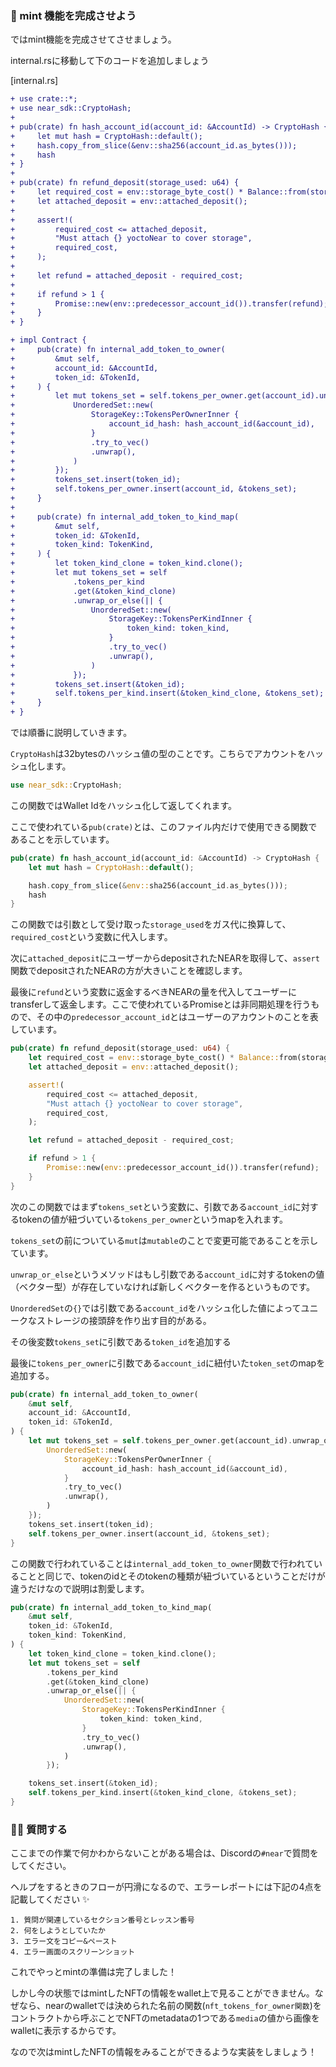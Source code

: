 ### 🍵 mint 機能を完成させよう

ではmint機能を完成させてさせましょう。

internal.rsに移動して下のコードを追加しましょう

[internal.rs]

```diff
+ use crate::*;
+ use near_sdk::CryptoHash;
+
+ pub(crate) fn hash_account_id(account_id: &AccountId) -> CryptoHash {
+     let mut hash = CryptoHash::default();
+     hash.copy_from_slice(&env::sha256(account_id.as_bytes()));
+     hash
+ }
+
+ pub(crate) fn refund_deposit(storage_used: u64) {
+     let required_cost = env::storage_byte_cost() * Balance::from(storage_used);
+     let attached_deposit = env::attached_deposit();
+
+     assert!(
+         required_cost <= attached_deposit,
+         "Must attach {} yoctoNear to cover storage",
+         required_cost,
+     );
+
+     let refund = attached_deposit - required_cost;
+
+     if refund > 1 {
+         Promise::new(env::predecessor_account_id()).transfer(refund);
+     }
+ }

+ impl Contract {
+     pub(crate) fn internal_add_token_to_owner(
+         &mut self,
+         account_id: &AccountId,
+         token_id: &TokenId,
+     ) {
+         let mut tokens_set = self.tokens_per_owner.get(account_id).unwrap_or_else(|| {
+             UnorderedSet::new(
+                 StorageKey::TokensPerOwnerInner {
+                     account_id_hash: hash_account_id(&account_id),
+                 }
+                 .try_to_vec()
+                 .unwrap(),
+             )
+         });
+         tokens_set.insert(token_id);
+         self.tokens_per_owner.insert(account_id, &tokens_set);
+     }
+
+     pub(crate) fn internal_add_token_to_kind_map(
+         &mut self,
+         token_id: &TokenId,
+         token_kind: TokenKind,
+     ) {
+         let token_kind_clone = token_kind.clone();
+         let mut tokens_set = self
+             .tokens_per_kind
+             .get(&token_kind_clone)
+             .unwrap_or_else(|| {
+                 UnorderedSet::new(
+                     StorageKey::TokensPerKindInner {
+                         token_kind: token_kind,
+                     }
+                     .try_to_vec()
+                     .unwrap(),
+                 )
+             });
+         tokens_set.insert(&token_id);
+         self.tokens_per_kind.insert(&token_kind_clone, &tokens_set);
+     }
+ }

```

では順番に説明していきます。

`CryptoHash`は32bytesのハッシュ値の型のことです。こちらでアカウントをハッシュ化します。

```rust
use near_sdk::CryptoHash;
```

この関数ではWallet Idをハッシュ化して返してくれます。

ここで使われている`pub(crate)`とは、このファイル内だけで使用できる関数であることを示しています。

```rust
pub(crate) fn hash_account_id(account_id: &AccountId) -> CryptoHash {
    let mut hash = CryptoHash::default();

    hash.copy_from_slice(&env::sha256(account_id.as_bytes()));
    hash
}
```

この関数では引数として受け取った`storage_used`をガス代に換算して、`required_cost`という変数に代入します。

次に`attached_deposit`にユーザーからdepositされたNEARを取得して、`assert`関数でdepositされたNEARの方が大きいことを確認します。

最後に`refund`という変数に返金するべきNEARの量を代入してユーザーにtransferして返金します。ここで使われているPromiseとは非同期処理を行うもので、その中の`predecessor_account_id`とはユーザーのアカウントのことを表しています。

```rust
pub(crate) fn refund_deposit(storage_used: u64) {
    let required_cost = env::storage_byte_cost() * Balance::from(storage_used);
    let attached_deposit = env::attached_deposit();

    assert!(
        required_cost <= attached_deposit,
        "Must attach {} yoctoNear to cover storage",
        required_cost,
    );

    let refund = attached_deposit - required_cost;

    if refund > 1 {
        Promise::new(env::predecessor_account_id()).transfer(refund);
    }
}
```

次のこの関数ではまず`tokens_set`という変数に、引数である`account_id`に対するtokenの値が紐づいている`tokens_per_owner`というmapを入れます。

`tokens_set`の前についている`mut`は`mutable`のことで変更可能であることを示しています。

`unwrap_or_else`というメソッドはもし引数である`account_id`に対するtokenの値（ベクター型）が存在していなければ新しくベクターを作るというものです。

`UnorderedSet`の`{}`では引数である`account_id`をハッシュ化した値によってユニークなストレージの接頭辞を作り出す目的がある。

その後変数`tokens_set`に引数である`token_id`を追加する

最後に`tokens_per_owner`に引数である`account_id`に紐付いた`token_set`のmapを追加する。

```rust
pub(crate) fn internal_add_token_to_owner(
    &mut self,
    account_id: &AccountId,
    token_id: &TokenId,
) {
    let mut tokens_set = self.tokens_per_owner.get(account_id).unwrap_or_else(|| {
        UnorderedSet::new(
            StorageKey::TokensPerOwnerInner {
                account_id_hash: hash_account_id(&account_id),
            }
            .try_to_vec()
            .unwrap(),
        )
    });
    tokens_set.insert(token_id);
    self.tokens_per_owner.insert(account_id, &tokens_set);
}
```

この関数で行われていることは`internal_add_token_to_owner`関数で行われていることと同じで、tokenのidとそのtokenの種類が紐づいているということだけが違うだけなので説明は割愛します。

```rust
pub(crate) fn internal_add_token_to_kind_map(
    &mut self,
    token_id: &TokenId,
    token_kind: TokenKind,
) {
    let token_kind_clone = token_kind.clone();
    let mut tokens_set = self
        .tokens_per_kind
        .get(&token_kind_clone)
        .unwrap_or_else(|| {
            UnorderedSet::new(
                StorageKey::TokensPerKindInner {
                    token_kind: token_kind,
                }
                .try_to_vec()
                .unwrap(),
            )
        });

    tokens_set.insert(&token_id);
    self.tokens_per_kind.insert(&token_kind_clone, &tokens_set);
}
```

### 🙋‍♂️ 質問する

ここまでの作業で何かわからないことがある場合は、Discordの`#near`で質問をしてください。

ヘルプをするときのフローが円滑になるので、エラーレポートには下記の4点を記載してください ✨

```
1. 質問が関連しているセクション番号とレッスン番号
2. 何をしようとしていたか
3. エラー文をコピー&ペースト
4. エラー画面のスクリーンショット
```

これでやっとmintの準備は完了しました！

しかし今の状態ではmintしたNFTの情報をwallet上で見ることができません。なぜなら、nearのwalletでは決められた名前の関数(`nft_tokens_for_owner関数`)をコントラクトから呼ぶことでNFTのmetadataの1つである`media`の値から画像をwalletに表示するからです。

なので次はmintしたNFTの情報をみることができるような実装をしましょう！
